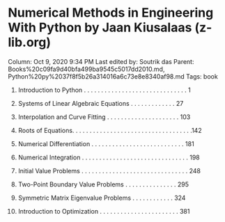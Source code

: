 # Numerical Methods in Engineering With Python by Jaan Kiusalaas (z-lib.org)

Column: Oct 9, 2020 9:34 PM
Last edited by: Soutrik das
Parent: Books%20c09fa9d40bfa499ba9545c5017dd2010.md, Python%20py%2037f8f5b26a314016a6c73e8e8340af98.md
Tags: book

1. Introduction to Python . . . . . . . . . . . . . . . . . . . . . . . . . . . . . . 1

2. Systems of Linear Algebraic Equations . . . . . . . . . . . . . 27

3. Interpolation and Curve Fitting . . . . . . . . . . . . . . . . . . . . . 103

4. Roots of Equations. . . . . . . . . . . . . . . . . . . . . . . . . . . . . . . . . . .142

5. Numerical Differentiation . . . . . . . . . . . . . . . . . . . . . . . . . . . 181

6. Numerical Integration . . . . . . . . . . . . . . . . . . . . . . . . . . . . . . . 198

7. Initial Value Problems . . . . . . . . . . . . . . . . . . . . . . . . . . . . . . . 248

8. Two-Point Boundary Value Problems . . . . . . . . . . . . . . . 295

9. Symmetric Matrix Eigenvalue Problems . . . . . . . . . . . . 324

10. Introduction to Optimization . . . . . . . . . . . . . . . . . . . . . . . 381
